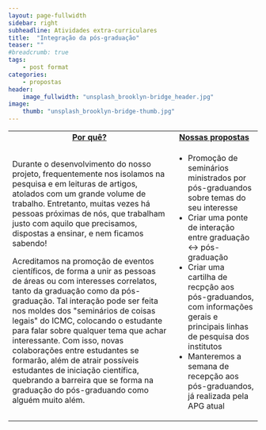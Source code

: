 ```yaml
---
layout: page-fullwidth
sidebar: right
subheadline: Atividades extra-curriculares
title:  "Integração da pós-graduação"
teaser: ""
#breadcrumb: true
tags:
    - post format
categories:
    - propostas
header:
    image_fullwidth: "unsplash_brooklyn-bridge_header.jpg"
image:
    thumb: "unsplash_brooklyn-bridge-thumb.jpg"
---
```

<table style="width: 100%">
    <tr>
        <td><b><u><center>Por quê?</center></u></b></td><td><b><u><center>Nossas propostas</center></u></b></td>
    </tr><tr>
        <td><p>Durante o desenvolvimento do nosso projeto, frequentemente nos isolamos na pesquisa e em leituras de artigos, atolados com um grande volume de trabalho. Entretanto, muitas vezes há pessoas próximas de nós, que trabalham justo com aquilo que precisamos, dispostas a ensinar, e nem ficamos sabendo!</p>
            <p>Acreditamos na promoção de eventos científicos, de forma a unir as pessoas de áreas ou com interesses correlatos, tanto da graduação como da pós-graduação. Tal interação pode ser feita nos moldes dos "seminários de coisas legais" do ICMC, colocando o estudante para falar sobre qualquer tema que achar interessante. Com isso, novas colaborações entre estudantes se formarão, além de atrair possíveis estudantes de iniciação científica, quebrando a barreira que se forma na graduação do pós-graduando como alguém muito além.</p>
        </td><td>
            <p><ul>
                <li>Promoção de seminários ministrados por pós-graduandos sobre temas do seu interesse</li>
                <li>Criar uma ponte de interação entre graduação <-> pós-graduação</li>
                <li>Criar uma cartilha de recpção aos pós-graduandos, com informações gerais e principais linhas de pesquisa dos institutos</li>
                <li>Manteremos a semana de recepção aos pós-graduandos, já realizada pela APG atual</li>
            </ul></p>
        </td>
    </tr>
</table>
